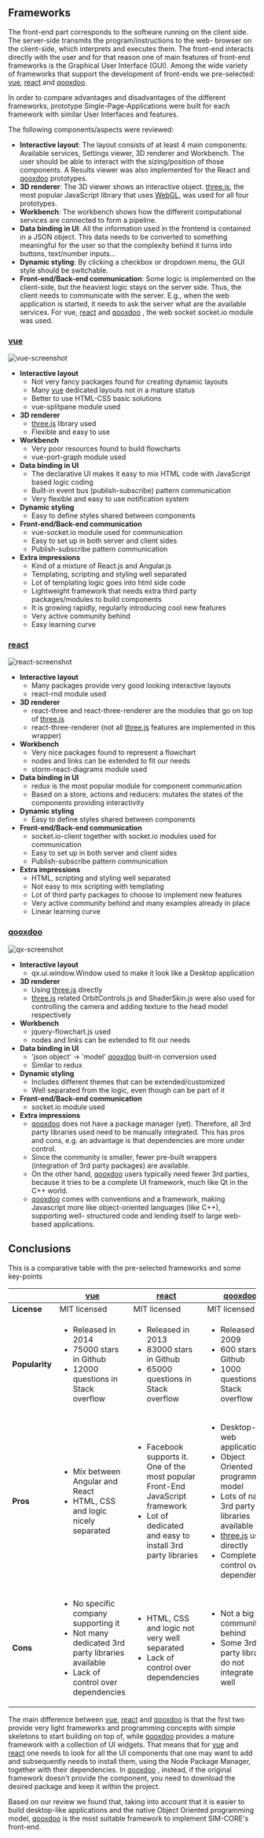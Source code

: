 
## Frameworks

The front-end part corresponds to the software running on the client
side. The server-side transmits the program/instructions to the web-
browser on the client-side, which interprets and executes them. The
front-end interacts directly with the user and for that reason one of
main features of front-end frameworks is the Graphical User Interface
(GUI). Among the wide variety of frameworks that support the development
of front-ends we pre-selected: [vue], [react] and [qooxdoo].

In order to compare advantages and disadvantages of the different
frameworks, prototype Single-Page-Applications were built for each
framework with similar User Interfaces and features.

The following components/aspects were reviewed:

- **Interactive layout**: The layout consists of at least 4 main
components: Available services, Settings viewer, 3D renderer and
Workbench. The user should be able to interact with the sizing/position
of those components. A Results viewer was also implemented for the React
and [qooxdoo] prototypes.
- **3D renderer**: The 3D viewer shows an interactive object. [three.js],
the most popular JavaScript library that uses [WebGL], was used for all
four prototypes.
- **Workbench**: The workbench shows how the different computational
services are connected to form a pipeline.
- **Data binding in UI**: All the information used in the frontend is
contained in a JSON object. This data needs to be converted to something
meaningful for the user so that the complexity behind it turns into
buttons, text/number inputs...
- **Dynamic styling**: By clicking a checkbox or dropdown menu, the GUI
style should be switchable.
- **Front-end/Back-end communication**: Some logic is implemented on the
client-side, but the heaviest logic stays on the server side. Thus, the
client needs to communicate with the server. E.g., when the web
application is started, it needs to ask the server what are the available
services. For vue, [react] and [qooxdoo] , the web socket socket.io module was
used.

### [vue]

![vue-screenshot](../img/vue.png)

- **Interactive layout**
    - Not very fancy packages found for creating dynamic layouts
    - Many [vue] dedicated layouts not in a mature status
    - Better to use HTML-CSS basic solutions
    - vue-splitpane module used
- **3D renderer**
    - [three.js] library used
    - Flexible and easy to use
- **Workbench**
    - Very poor resources found to build flowcharts
    - vue-port-graph module used
- **Data binding in UI**
    - The declarative UI makes it easy to mix HTML code with JavaScript
based logic coding
    - Built-in event bus (publish-subscribe) pattern communication
    - Very flexible and easy to use notification system
- **Dynamic styling**
    - Easy to define styles shared between components
- **Front-end/Back-end communication**
    - vue-socket.io module used for communication
    - Easy to set up in both server and client sides
    - Publish-subscribe pattern communication
- **Extra impressions**
    - Kind of a mixture of React.js and Angular.js
    - Templating, scripting and styling well separated
    - Lot of templating logic goes into html side code
    - Lightweight framework that needs extra third party packages/modules
to build components
    - It is growing rapidly, regularly introducing cool new features
    - Very active community behind
    - Easy learning curve

### [react]

![react-screenshot](../img/react.jpg)

- **Interactive layout**
    - Many packages provide very good looking interactive layouts
    - react-rnd module used
- **3D renderer**
    - react-three and react-three-renderer are the modules that go on top
of [three.js]
    - react-three-renderer (not all [three.js] features are implemented in
this wrapper)
- **Workbench**
    - Very nice packages found to represent a flowchart
    - nodes and links can be extended to fit our needs
    - storm-react-diagrams module used
- **Data binding in UI**
    - redux is the most popular module for component communication
    - Based on a store, actions and reducers: mutates the states of the
components providing interactivity
- **Dynamic styling**
    - Easy to define styles shared between components
- **Front-end/Back-end communication**
    - socket.io-client together with socket.io modules used for
communication
    - Easy to set up in both server and client sides
    - Publish-subscribe pattern communication
- **Extra impressions**
    - HTML, scripting and styling well separated
    - Not easy to mix scripting with templating
    - Lot of third party packages to choose to implement new features
    - Very active community behind and many examples already in place
    - Linear learning curve

### [qooxdoo]

![qx-screenshot](../img/qx.png)

- **Interactive layout**
    - qx.ui.window.Window used to make it look like a Desktop application
- **3D renderer**
    - Using [three.js] directly
    - [three.js] related OrbitControls.js and ShaderSkin.js were also used
for controlling the camera and adding texture to the head model
respectively
- **Workbench**
    - jquery-flowchart.js used
    - nodes and links can be extended to fit our needs
- **Data binding in UI**
    - 'json object' -> 'model' [qooxdoo] built-in conversion used
    - Similar to redux
- **Dynamic styling**
    - Includes different themes that can be extended/customized
    - Well separated from the logic, even though can be part of it
- **Front-end/Back-end communication**
    - socket.io module used
- **Extra impressions**
    - [qooxdoo] does not have a package manager (yet). Therefore, all 3rd
party libraries used need to be manually integrated. This has pros and
cons, e.g. an advantage is that dependencies are more under control.
    - Since the community is smaller, fewer pre-built wrappers
(integration of 3rd party packages) are available.
    - On the other hand, [qooxdoo] users typically need fewer 3rd parties,
because it tries to be a complete UI framework, much like Qt in the C++
world.
    - [qooxdoo] comes with conventions and a framework, making Javascript
more like object-oriented languages (like C++), supporting well-
structured code and lending itself to large web-based applications.


## Conclusions

This is a comparative table with the pre-selected frameworks and some
key-points

|                | [vue]          | [react]        |      [qooxdoo] |
|----------------|--------------|--------------|--------------|
|  **License**   | MIT licensed | MIT licensed | MIT licensed |
| **Popularity** | <ul><li>Released in 2014</li><li>75000 stars in Github</li><li>12000 questions in Stack overflow</li></ul> | <ul><li>Released in 2013</li><li>83000 stars in Github</li><li>65000 questions in Stack overflow</li></ul> | <ul><li>Released in 2009</li><li>600 stars in Github</li><li>1000 questions in Stack overflow</li></ul> |
|    **Pros**    | <ul><li>Mix between Angular and React</li><li>HTML, CSS and logic nicely separated</li></ul> | <ul><li>Facebook supports it. One of the most popular Front-End JavaScript framework</li><li>Lot of dedicated and easy to install 3rd party libraries | <ul><li>Desktop-like web application</li><li>Object Oriented programming model</li><li>Lots of native 3rd party libraries available</li><li>[three.js] used directly</li><li>Complete control over dependencies |
|    **Cons**    | <ul><li>No specific company supporting it</li><li>Not many dedicated 3rd party libraries available</li><li>Lack of control over dependencies</li></ul> | <ul><li>HTML, CSS and logic not very well separated</li><li>Lack of control over dependencies</li></ul> | <ul><li>Not a big community behind</li><li>Some 3rd party libraries do not integrate very well</li></ul> |

The main difference between [vue], [react] and [qooxdoo] is that the first two
provide very light frameworks and programming concepts with simple
skeletons to start building on top of, while [qooxdoo] provides a mature
framework with a collection of UI widgets. That means that for [vue] and
[react] one needs to look for all the UI components that one may want to
add and subsequently needs to install them, using the Node Package
Manager, together with their dependencies. In [qooxdoo] , instead, if the
original framework doesn't provide the component, you need to download
the desired package and keep it within the project.

Based on our review we found that, taking into account that it is easier to build
desktop-like applications and the native Object Oriented programming model, [qooxdoo]
is the most suitable framework to implement SIM-CORE's front-end.


[react]: https://reactjs.org
[three.js]: https://threejs.org/
[qooxdoo]: http://www.qooxdoo.org
[vue]: https://vuejs.org
[WebGL]: https://www.khronos.org/webgl/

